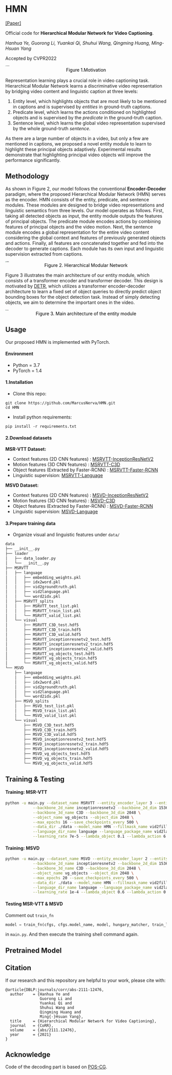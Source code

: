 # HMN
[[Paper]](https://arxiv.org/abs/2111.12476) 

Official code for **Hierarchical Modular Network for Video Captioning**. <br>

*Hanhua Ye, Guorong Li, Yuankai Qi, Shuhui Wang, Qingming Huang, Ming-Hsuan Yang*

Accepted by CVPR2022<br>

<img src="/Users/bismarck/PycharmProjects/OpenSources/HMN/figures/motivation.png" alt="motivation" style="zoom:15%;" />

<center><div style="color:orange; display: inline-block; color: black; padding: 2px;">Figure 1.Motivation</div></center>

Representation learning plays a crucial role in video captioning task. Hierarchical Modular Network learns a discriminative video representation by bridging video content and linguistic caption at three levels: 

1. Entity level, which highlights objects that are most likely to be mentioned in captions and is supervised by *entities* in ground-truth captions.
2. Predicate level, which learns the actions conditioned on highlighted objects and is supervised by the *predicate* in the ground-truth caption.
3. Sentence level, which learns the global video representation supervised by the whole ground-truth *sentence*.

As there are a large number of objects in a video, but only a few are mentioned in captions, we proposed a novel entity module to learn to highlight these principal objects adaptively. Experimental results demonstrate that highlighting principal video objects will improve the performance significantly. 



## Methodology

As shown in Figure 2, our model follows the conventional **Encoder-Decoder** paradigm, where the proposed Hierarchical Modular Network (HMN) serves as the encoder. HMN consists of the entity, predicate, and sentence modules. These modules are designed to bridge video representations and linguistic semantics from three levels. Our model operates as follows. First, taking all detected objects as input, the entity module outputs the features of principal objects. The predicate module encodes actions by combining features of principal objects and the video motion. Next, the sentence module encodes a global representation for the entire video content considering the global context and features of previously generated objects and actions. Finally, all features are concatenated together and fed into the decoder to generate captions. Each module has its own input and linguistic supervision extracted from captions.

<img src="/Users/bismarck/PycharmProjects/OpenSources/HMN/figures/HMN.png" alt="HMN" style="zoom:22%;" />

<center><div style="color:orange;  display: inline-block; color: black; ">Figure 2. Hierarchical Modular Network</div></center>

Figure 3 illustrates the main architecture of our entity module, which consists of a transformer encoder and transformer decoder. This design is motivated by [DETR](https://arxiv.org/abs/2005.12872), which utilizes a transformer encoder-decoder architecture to learn a fixed set of object queries to directly predict object bounding boxes for the object detection task. Instead of simply detecting objects, we aim to determine the important ones in the video.

<img src="/Users/bismarck/PycharmProjects/OpenSources/HMN/figures/Entity.png" alt="Entity" style="zoom:19%;" />

<center><div style="color:orange;  display: inline-block; color: black; ">Figure 3. Main architecture of the entity module</div></center>



## Usage

Our proposed HMN is implemented with PyTorch.

#### Environment

- Python = 3.7
- PyTorch = 1.4



#### 1.Installation

- Clone this repo:

```
git clone https://github.com/MarcusNerva/HMN.git
cd HMN
```

- Install python requirements:

```
pip install -r requirements.txt
```



#### 2.Download datasets

**MSR-VTT Dataset:**

- Context features (2D CNN features) : [MSRVTT-InceptionResNetV2]()
- Motion features (3D CNN features) : [MSRVTT-C3D]()
- Object features (Extracted by Faster-RCNN) : [MSRVTT-Faster-RCNN]()
- Linguistic supervision: [MSRVTT-Language]()

**MSVD Dataset:** 

- Context features (2D CNN features) : [MSVD-InceptionResNetV2]()
- Motion features (3D CNN features) : [MSVD-C3D]()
- Object features (Extracted by Faster-RCNN) : [MSVD-Faster-RCNN]()
- Linguistic supervision: [MSVD-Language]()



#### 3.Prepare training data

- Organize visual and linguistic features under `data/`

```bash
data
├── __init__.py
├── loader
│   ├── data_loader.py
│   └── __init__.py
├── MSRVTT
│   ├── language
│   │   ├── embedding_weights.pkl
│   │   ├── idx2word.pkl
│   │   ├── vid2groundtruth.pkl
│   │   ├── vid2language.pkl
│   │   └── word2idx.pkl
│   ├── MSRVTT_splits
│   │   ├── MSRVTT_test_list.pkl
│   │   ├── MSRVTT_train_list.pkl 
│   │   └── MSRVTT_valid_list.pkl
│   └── visual
│       ├── MSRVTT_C3D_test.hdf5
│       ├── MSRVTT_C3D_train.hdf5
│       ├── MSRVTT_C3D_valid.hdf5
│       ├── MSRVTT_inceptionresnetv2_test.hdf5
│       ├── MSRVTT_inceptionresnetv2_train.hdf5
│       ├── MSRVTT_inceptionresnetv2_valid.hdf5
│       ├── MSRVTT_vg_objects_test.hdf5
│       ├── MSRVTT_vg_objects_train.hdf5
│       └── MSRVTT_vg_objects_valid.hdf5
└── MSVD
    ├── language
    │   ├── embedding_weights.pkl
    │   ├── idx2word.pkl
    │   ├── vid2groundtruth.pkl
    │   ├── vid2language.pkl
    │   └── word2idx.pkl
    ├── MSVD_splits
    │   ├── MSVD_test_list.pkl
    │   ├── MSVD_train_list.pkl
    │   └── MSVD_valid_list.pkl
    └── visual
        ├── MSVD_C3D_test.hdf5
        ├── MSVD_C3D_train.hdf5
        ├── MSVD_C3D_valid.hdf5
        ├── MSVD_inceptionresnetv2_test.hdf5
        ├── MSVD_inceptionresnetv2_train.hdf5
        ├── MSVD_inceptionresnetv2_valid.hdf5
        ├── MSVD_vg_objects_test.hdf5
        ├── MSVD_vg_objects_train.hdf5
        └── MSVD_vg_objects_valid.hdf5
```



## Training & Testing

#### Training: MSR-VTT

```bash
python -u main.py --dataset_name MSRVTT --entity_encoder_layer 3 --entity_decoder_layer 3 --max_objects 9 \
			--backbone_2d_name inceptionresnetv2 --backbone_2d_dim 1536 \
			--backbone_3d_name C3D --backbone_3d_dim 2048 \
			--object_name vg_objects --object_dim 2048 \
			--max_epochs 16 --save_checkpoints_every 500 \
			--data_dir ./data --model_name HMN --fillmask_name vid2fillmask_MSRVTT_official \
			--language_dir_name language --language_package_name vid2language_old \
			--learning_rate 7e-5 --lambda_object 0.1 --lambda_action 6.9 --lambda_video 6.9 --lambda_soft 3.5 
```

#### Training: MSVD

```bash
python -u main.py --dataset_name MSVD --entity_encoder_layer 2 --entity_decoder_layer 2 --max_objects 8 \
			--backbone_2d_name inceptionresnetv2 --backbone_2d_dim 1536 \
			--backbone_3d_name C3D --backbone_3d_dim 2048 \
			--object_name vg_objects --object_dim 2048 \
			--max_epochs 20 --save_checkpoints_every 500 \
			--data_dir ./data --model_name HMN --fillmask_name vid2fillmask_MSVD_official \
			--language_dir_name language --language_package_name vid2language_old \
			--learning_rate 1e-4 --lambda_object 0.6 --lambda_action 0.3 --lambda_video 1.0 --lambda_soft 0.5 
```



#### Testing MSR-VTT & MSVD

Comment out `train_fn`

```python
model = train_fn(cfgs, cfgs.model_name, model, hungary_matcher, train_loader, valid_loader, device)
```

in `main.py`. And then execute the training shell command again.



## Pretrained Model





## Citation

If our research and this repository are helpful to your work, please cite with:

```
@article{DBLP:journals/corr/abs-2111-12476,
  author    = {Hanhua Ye and
               Guorong Li and
               Yuankai Qi and
               Shuhui Wang and
               Qingming Huang and
               Ming{-}Hsuan Yang},
  title     = {Hierarchical Modular Network for Video Captioning},
  journal   = {CoRR},
  volume    = {abs/2111.12476},
  year      = {2021}
}
```



## Acknowledge

Code of the decoding part is based on [POS-CG](https://github.com/vsislab/Controllable_XGating).

